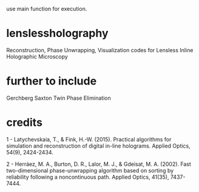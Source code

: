 use main function for execution.

# lenslessholography
Reconstruction, Phase Unwrapping, Visualization codes for Lensless Inline Holographic Microscopy

# further to include
Gerchberg Saxton Twin Phase Elimination

# credits
1 - Latychevskaia, T., & Fink, H.-W. (2015). Practical algorithms for simulation and reconstruction of digital in-line holograms. Applied Optics, 54(9), 2424-2434.

2 - Herráez, M. A., Burton, D. R., Lalor, M. J., & Gdeisat, M. A. (2002). Fast two-dimensional phase-unwrapping algorithm based on sorting by reliability following a noncontinuous path. Applied Optics, 41(35), 7437-7444.
